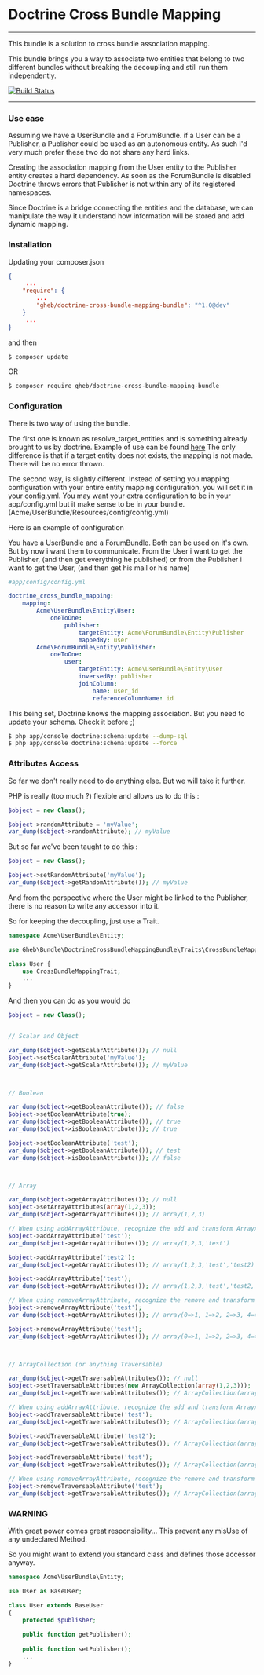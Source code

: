 Doctrine Cross Bundle Mapping
==================
----------

This bundle is a solution to cross bundle association mapping.

This bundle brings you a way to associate two entities that belong
to two different bundles without breaking the decoupling and still run them independently.

[![Build Status](https://travis-ci.org/GregoireHebert/doctrine-cross-bundle-mapping-bundle.svg?branch=master)](https://travis-ci.org/GregoireHebert/doctrine-cross-bundle-mapping-bundle)

----------

### Use case

Assuming we have a UserBundle and a ForumBundle. 
if a User can be a Publisher, a Publisher could be used as an autonomous entity. 
As such I'd very much prefer these two do not share any hard links.

Creating the association mapping from the User entity to the Publisher entity creates a hard dependency.
As soon as the ForumBundle is disabled Doctrine throws errors that Publisher is not within any of its registered namespaces.

Since Doctrine is a bridge connecting the entities and the database, 
we can manipulate the way it understand how information will be stored and add dynamic mapping.

### Installation

Updating your composer.json 

``` Json
{
     ...
    "require": {
        ...
        "gheb/doctrine-cross-bundle-mapping-bundle": "^1.0@dev"
    }
     ...
}
```
and then

``` bash
$ composer update
```

OR

``` bash
$ composer require gheb/doctrine-cross-bundle-mapping-bundle
```


### Configuration

There is two way of using the bundle.

The first one is known as resolve_target_entities and is something already brought to us by doctrine.
Example of use can be found [here](http://symfony.com/en/doc/current/cookbook/doctrine/resolve_target_entity.html)
The only difference is that if a target entity does not exists, the mapping is not made.
There will be no error thrown.

The second way, is slightly different.
Instead of setting you mapping configuration with your entire entity mapping configuration,
you will set it in your config.yml.
You may want your extra configuration to be in your app/config.yml but it make sense to be in your bundle. (Acme/UserBundle/Resources/config/config.yml)

Here is an example of configuration

You have a UserBundle and a ForumBundle. Both can be used on it's own.
But by now i want them to communicate.
From the User i want to get the Publisher, (and then get everything he published)
or from the Publisher i want to get the User, (and then get his mail or his name)

``` yaml
#app/config/config.yml

doctrine_cross_bundle_mapping:
    mapping:
        Acme\UserBundle\Entity\User:
            oneToOne:
                publisher:
                    targetEntity: Acme\ForumBundle\Entity\Publisher
                    mappedBy: user
        Acme\ForumBundle\Entity\Publisher:
            oneToOne:
                user:
                    targetEntity: Acme\UserBundle\Entity\User
                    inversedBy: publisher
                    joinColumn:
                        name: user_id
                        referenceColumnName: id
```

This being set, Doctrine knows the mapping association.
But you need to update your schema. Check it before ;)

``` bash
$ php app/console doctrine:schema:update --dump-sql
$ php app/console doctrine:schema:update --force
```

### Attributes Access

So far we don't really need to do anything else.
But we will take it further.

PHP is really (too much ?) flexible and allows us to do this : 

``` php
$object = new Class();

$object->randomAttribute = 'myValue';
var_dump($object->randomAttribute); // myValue
```

But so far we've been taught to do this :

``` php
$object = new Class();

$object->setRandomAttribute('myValue');
var_dump($object->getRandomAttribute()); // myValue
```

And from the perspective where the User might be linked to the Publisher, 
there is no reason to write any accessor into it.

So for keeping the decoupling, just use a Trait.


``` php
namespace Acme\UserBundle\Entity;

use Gheb\Bundle\DoctrineCrossBundleMappingBundle\Traits\CrossBundleMappingTrait;

class User {
    use CrossBundleMappingTrait;
    ...
}
```

And then you can do as you would do 

``` php
$object = new Class();


// Scalar and Object

var_dump($object->getScalarAttribute()); // null
$object->setScalarAttribute('myValue');
var_dump($object->getScalarAttribute()); // myValue



// Boolean

var_dump($object->getBooleanAttribute()); // false
$object->setBooleanAttribute(true);
var_dump($object->getBooleanAttribute()); // true
var_dump($object->isBooleanAttribute()); // true

$object->setBooleanAttribute('test');
var_dump($object->getBooleanAttribute()); // test
var_dump($object->isBooleanAttribute()); // false



// Array

var_dump($object->getArrayAttributes()); // null
$object->setArrayAttributes(array(1,2,3));
var_dump($object->getArrayAttributes()); // array(1,2,3)

// When using addArrayAttribute, recognize the add and transform ArrayAttribute in arrayAttributes
$object->addArrayAttribute('test');
var_dump($object->getArrayAttributes()); // array(1,2,3,'test')

$object->addArrayAttribute('test2');
var_dump($object->getArrayAttributes()); // array(1,2,3,'test','test2)

$object->addArrayAttribute('test');
var_dump($object->getArrayAttributes()); // array(1,2,3,'test','test2,'test')

// When using removeArrayAttribute, recognize the remove and transform ArrayAttribute in arrayAttributes
$object->removeArrayAttribute('test');
var_dump($object->getArrayAttributes()); // array(0=>1, 1=>2, 2=>3, 4=>'test2, 5=>'test')

$object->removeArrayAttribute('test');
var_dump($object->getArrayAttributes()); // array(0=>1, 1=>2, 2=>3, 4=>'test2)



// ArrayCollection (or anything Traversable)

var_dump($object->getTraversableAttributes()); // null
$object->setTraversableAttributes(new ArrayCollection(array(1,2,3)));
var_dump($object->getTraversableAttributes()); // ArrayCollection(array(1,2,3))

// When using addArrayAttribute, recognize the add and transform ArrayAttribute in arrayAttributes
$object->addTraversableAttribute('test');
var_dump($object->getTraversableAttributes()); // ArrayCollection(array(1,2,3,'test'))

$object->addTraversableAttribute('test2');
var_dump($object->getTraversableAttributes()); // ArrayCollection(array(1,2,3,'test','test2))

$object->addTraversableAttribute('test');
var_dump($object->getTraversableAttributes()); // ArrayCollection(array(1,2,3,'test','test2))

// When using removeArrayAttribute, recognize the remove and transform ArrayAttribute in arrayAttributes
$object->removeTraversableAttribute('test');
var_dump($object->getTraversableAttributes()); // ArrayCollection(array(1,2,3,'test2))

```

### WARNING 

With great power comes great responsibility...
This prevent any misUse of any undeclared Method.

So you might want to extend you standard class and defines those accessor anyway.

``` php
namespace Acme\UserBundle\Entity;

use User as BaseUser;

class User extends BaseUser 
{
    protected $publisher;
    
    public function getPublisher();
    
    public function setPublisher();
    ...
}
```
